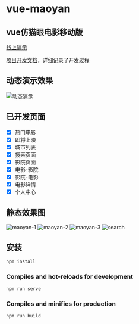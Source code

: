 # vue-maoyan

## vue仿猫眼电影移动版

[线上演示](https://huaianfox.github.io/vue-maoyan/dist/)

[项目开发文档](https://huaianfox.github.io/vue-maoyan/)，详细记录了开发过程

## 动态演示效果

![动态演示](https://huaianfox.github.io/vue-maoyan/_assets/gif/maoyan.min.gif)

## 已开发页面

- [x] 热门电影
- [x] 即将上映
- [x] 城市列表
- [x] 搜索页面
- [x] 影院页面
- [x] 电影-影院
- [x] 影院-电影
- [x] 电影详情
- [x] 个人中心

## 静态效果图

![maoyan-1](https://huaianfox.github.io/vue-maoyan/_assets/img/maoyan-1.jpg)
![maoyan-2](https://huaianfox.github.io/vue-maoyan/_assets/img/maoyan-2.jpg)
![maoyan-3](https://huaianfox.github.io/vue-maoyan/_assets/img/maoyan-3.jpg)
![search](https://huaianfox.github.io/vue-maoyan/_assets/img/search.png)

## 安装
```
npm install
```

### Compiles and hot-reloads for development
```
npm run serve
```

### Compiles and minifies for production
```
npm run build
```

